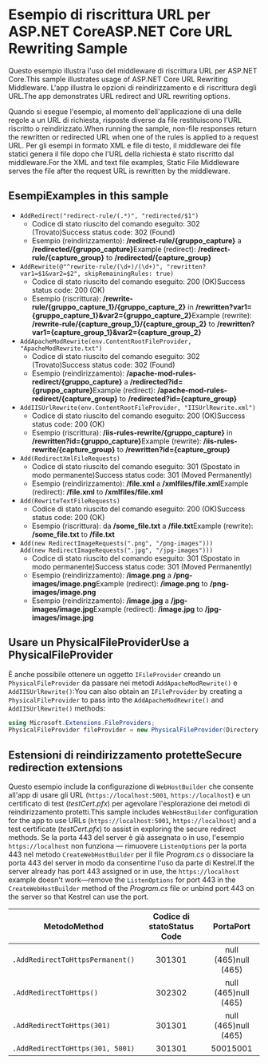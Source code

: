 # <a name="aspnet-core-url-rewriting-sample"></a><span data-ttu-id="93c8b-101">Esempio di riscrittura URL per ASP.NET Core</span><span class="sxs-lookup"><span data-stu-id="93c8b-101">ASP.NET Core URL Rewriting Sample</span></span>

<span data-ttu-id="93c8b-102">Questo esempio illustra l'uso del middleware di riscrittura URL per ASP.NET Core.</span><span class="sxs-lookup"><span data-stu-id="93c8b-102">This sample illustrates usage of ASP.NET Core URL Rewriting Middleware.</span></span> <span data-ttu-id="93c8b-103">L'app illustra le opzioni di reindirizzamento e di riscrittura degli URL.</span><span class="sxs-lookup"><span data-stu-id="93c8b-103">The app demonstrates URL redirect and URL rewriting options.</span></span>

<span data-ttu-id="93c8b-104">Quando si esegue l'esempio, al momento dell'applicazione di una delle regole a un URL di richiesta, risposte diverse da file restituiscono l'URL riscritto o reindirizzato.</span><span class="sxs-lookup"><span data-stu-id="93c8b-104">When running the sample, non-file responses return the rewritten or redirected URL when one of the rules is applied to a request URL.</span></span> <span data-ttu-id="93c8b-105">Per gli esempi in formato XML e file di testo, il middleware dei file statici genera il file dopo che l'URL della richiesta è stato riscritto dal middleware.</span><span class="sxs-lookup"><span data-stu-id="93c8b-105">For the XML and text file examples, Static File Middleware serves the file after the request URL is rewritten by the middleware.</span></span>

## <a name="examples-in-this-sample"></a><span data-ttu-id="93c8b-106">Esempi</span><span class="sxs-lookup"><span data-stu-id="93c8b-106">Examples in this sample</span></span>

* `AddRedirect("redirect-rule/(.*)", "redirected/$1")`
  - <span data-ttu-id="93c8b-107">Codice di stato riuscito del comando eseguito: 302 (Trovato)</span><span class="sxs-lookup"><span data-stu-id="93c8b-107">Success status code: 302 (Found)</span></span>
  - <span data-ttu-id="93c8b-108">Esempio (reindirizzamento): **/redirect-rule/{gruppo_capture}** a **/redirected/{gruppo_capture}**</span><span class="sxs-lookup"><span data-stu-id="93c8b-108">Example (redirect): **/redirect-rule/{capture_group}** to **/redirected/{capture_group}**</span></span>
* `AddRewrite(@"^rewrite-rule/(\d+)/(\d+)", "rewritten?var1=$1&var2=$2", skipRemainingRules: true)`
  - <span data-ttu-id="93c8b-109">Codice di stato riuscito del comando eseguito: 200 (OK)</span><span class="sxs-lookup"><span data-stu-id="93c8b-109">Success status code: 200 (OK)</span></span>
  - <span data-ttu-id="93c8b-110">Esempio (riscrittura): **/rewrite-rule/{gruppo_capture_1}/{gruppo_capture_2}** in **/rewritten?var1={gruppo_capture_1}&var2={gruppo_capture_2}**</span><span class="sxs-lookup"><span data-stu-id="93c8b-110">Example (rewrite): **/rewrite-rule/{capture_group_1}/{capture_group_2}** to **/rewritten?var1={capture_group_1}&var2={capture_group_2}**</span></span>
* `AddApacheModRewrite(env.ContentRootFileProvider, "ApacheModRewrite.txt")`
  - <span data-ttu-id="93c8b-111">Codice di stato riuscito del comando eseguito: 302 (Trovato)</span><span class="sxs-lookup"><span data-stu-id="93c8b-111">Success status code: 302 (Found)</span></span>
  - <span data-ttu-id="93c8b-112">Esempio (reindirizzamento): **/apache-mod-rules-redirect/{gruppo_capture}** a **/redirected?id={gruppo_capture}**</span><span class="sxs-lookup"><span data-stu-id="93c8b-112">Example (redirect): **/apache-mod-rules-redirect/{capture_group}** to **/redirected?id={capture_group}**</span></span>
* `AddIISUrlRewrite(env.ContentRootFileProvider, "IISUrlRewrite.xml")`
  - <span data-ttu-id="93c8b-113">Codice di stato riuscito del comando eseguito: 200 (OK)</span><span class="sxs-lookup"><span data-stu-id="93c8b-113">Success status code: 200 (OK)</span></span>
  - <span data-ttu-id="93c8b-114">Esempio (riscrittura): **/iis-rules-rewrite/{gruppo_capture}** in **/rewritten?id={gruppo_capture}**</span><span class="sxs-lookup"><span data-stu-id="93c8b-114">Example (rewrite): **/iis-rules-rewrite/{capture_group}** to **/rewritten?id={capture_group}**</span></span>
* `Add(RedirectXmlFileRequests)`
  - <span data-ttu-id="93c8b-115">Codice di stato riuscito del comando eseguito: 301 (Spostato in modo permanente)</span><span class="sxs-lookup"><span data-stu-id="93c8b-115">Success status code: 301 (Moved Permanently)</span></span>
  - <span data-ttu-id="93c8b-116">Esempio (reindirizzamento): **/file.xml** a **/xmlfiles/file.xml**</span><span class="sxs-lookup"><span data-stu-id="93c8b-116">Example (redirect): **/file.xml** to **/xmlfiles/file.xml**</span></span>
* `Add(RewriteTextFileRequests)`
  - <span data-ttu-id="93c8b-117">Codice di stato riuscito del comando eseguito: 200 (OK)</span><span class="sxs-lookup"><span data-stu-id="93c8b-117">Success status code: 200 (OK)</span></span>
  - <span data-ttu-id="93c8b-118">Esempio (riscrittura): da **/some_file.txt** a **/file.txt**</span><span class="sxs-lookup"><span data-stu-id="93c8b-118">Example (rewrite): **/some_file.txt** to **/file.txt**</span></span>
* `Add(new RedirectImageRequests(".png", "/png-images")))`<br>`Add(new RedirectImageRequests(".jpg", "/jpg-images")))`
  - <span data-ttu-id="93c8b-119">Codice di stato riuscito del comando eseguito: 301 (Spostato in modo permanente)</span><span class="sxs-lookup"><span data-stu-id="93c8b-119">Success status code: 301 (Moved Permanently)</span></span>
  - <span data-ttu-id="93c8b-120">Esempio (reindirizzamento): **/image.png** a **/png-images/image.png**</span><span class="sxs-lookup"><span data-stu-id="93c8b-120">Example (redirect): **/image.png** to **/png-images/image.png**</span></span>
  - <span data-ttu-id="93c8b-121">Esempio (reindirizzamento): **/image.jpg** a **/jpg-images/image.jpg**</span><span class="sxs-lookup"><span data-stu-id="93c8b-121">Example (redirect): **/image.jpg** to **/jpg-images/image.jpg**</span></span>

## <a name="use-a-physicalfileprovider"></a><span data-ttu-id="93c8b-122">Usare un PhysicalFileProvider</span><span class="sxs-lookup"><span data-stu-id="93c8b-122">Use a PhysicalFileProvider</span></span>

<span data-ttu-id="93c8b-123">È anche possibile ottenere un oggetto `IFileProvider` creando un `PhysicalFileProvider` da passare nei metodi `AddApacheModRewrite()` e `AddIISUrlRewrite()`:</span><span class="sxs-lookup"><span data-stu-id="93c8b-123">You can also obtain an `IFileProvider` by creating a `PhysicalFileProvider` to pass into the `AddApacheModRewrite()` and `AddIISUrlRewrite()` methods:</span></span>

```csharp
using Microsoft.Extensions.FileProviders;
PhysicalFileProvider fileProvider = new PhysicalFileProvider(Directory.GetCurrentDirectory());
```

## <a name="secure-redirection-extensions"></a><span data-ttu-id="93c8b-124">Estensioni di reindirizzamento protette</span><span class="sxs-lookup"><span data-stu-id="93c8b-124">Secure redirection extensions</span></span>

<span data-ttu-id="93c8b-125">Questo esempio include la configurazione di `WebHostBuilder` che consente all'app di usare gli URL (`https://localhost:5001`, `https://localhost`) e un certificato di test (*testCert.pfx*) per agevolare l'esplorazione dei metodi di reindirizzamento protetti.</span><span class="sxs-lookup"><span data-stu-id="93c8b-125">This sample includes `WebHostBuilder` configuration for the app to use URLs (`https://localhost:5001`, `https://localhost`) and a test certificate (*testCert.pfx*) to assist in exploring the secure redirect methods.</span></span> <span data-ttu-id="93c8b-126">Se la porta 443 del server è già assegnata o in uso, l'esempio `https://localhost` non funziona &mdash; rimuovere `ListenOptions` per la porta 443 nel metodo `CreateWebHostBuilder` per il file *Program.cs* o dissociare la porta 443 del server in modo da consentirne l'uso da parte di Kestrel.</span><span class="sxs-lookup"><span data-stu-id="93c8b-126">If the server already has port 443 assigned or in use, the `https://localhost` example doesn't work&mdash;remove the `ListenOptions` for port 443 in the `CreateWebHostBuilder` method of the *Program.cs* file or unbind port 443 on the server so that Kestrel can use the port.</span></span>

| <span data-ttu-id="93c8b-127">Metodo</span><span class="sxs-lookup"><span data-stu-id="93c8b-127">Method</span></span>                           | <span data-ttu-id="93c8b-128">Codice di stato</span><span class="sxs-lookup"><span data-stu-id="93c8b-128">Status Code</span></span> |    <span data-ttu-id="93c8b-129">Porta</span><span class="sxs-lookup"><span data-stu-id="93c8b-129">Port</span></span>    |
| -------------------------------- | :---------: | :--------: |
| `.AddRedirectToHttpsPermanent()` |     <span data-ttu-id="93c8b-130">301</span><span class="sxs-lookup"><span data-stu-id="93c8b-130">301</span></span>     | <span data-ttu-id="93c8b-131">null (465)</span><span class="sxs-lookup"><span data-stu-id="93c8b-131">null (465)</span></span> |
| `.AddRedirectToHttps()`          |     <span data-ttu-id="93c8b-132">302</span><span class="sxs-lookup"><span data-stu-id="93c8b-132">302</span></span>     | <span data-ttu-id="93c8b-133">null (465)</span><span class="sxs-lookup"><span data-stu-id="93c8b-133">null (465)</span></span> |
| `.AddRedirectToHttps(301)`       |     <span data-ttu-id="93c8b-134">301</span><span class="sxs-lookup"><span data-stu-id="93c8b-134">301</span></span>     | <span data-ttu-id="93c8b-135">null (465)</span><span class="sxs-lookup"><span data-stu-id="93c8b-135">null (465)</span></span> |
| `.AddRedirectToHttps(301, 5001)` |     <span data-ttu-id="93c8b-136">301</span><span class="sxs-lookup"><span data-stu-id="93c8b-136">301</span></span>     |    <span data-ttu-id="93c8b-137">5001</span><span class="sxs-lookup"><span data-stu-id="93c8b-137">5001</span></span>    |
